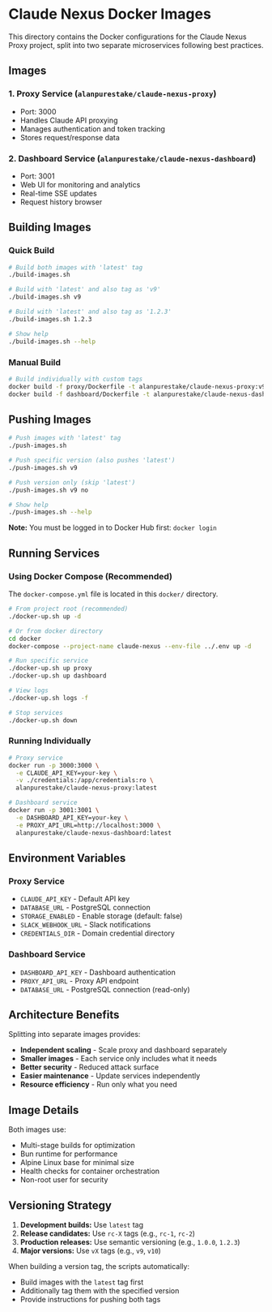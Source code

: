 # Claude Nexus Docker Images

This directory contains the Docker configurations for the Claude Nexus Proxy project, split into two separate microservices following best practices.

## Images

### 1. Proxy Service (`alanpurestake/claude-nexus-proxy`)
- Port: 3000
- Handles Claude API proxying
- Manages authentication and token tracking
- Stores request/response data

### 2. Dashboard Service (`alanpurestake/claude-nexus-dashboard`)
- Port: 3001
- Web UI for monitoring and analytics
- Real-time SSE updates
- Request history browser

## Building Images

### Quick Build

```bash
# Build both images with 'latest' tag
./build-images.sh

# Build with 'latest' and also tag as 'v9'
./build-images.sh v9

# Build with 'latest' and also tag as '1.2.3'
./build-images.sh 1.2.3

# Show help
./build-images.sh --help
```

### Manual Build

```bash
# Build individually with custom tags
docker build -f proxy/Dockerfile -t alanpurestake/claude-nexus-proxy:v9 ..
docker build -f dashboard/Dockerfile -t alanpurestake/claude-nexus-dashboard:v9 ..
```

## Pushing Images

```bash
# Push images with 'latest' tag
./push-images.sh

# Push specific version (also pushes 'latest')
./push-images.sh v9

# Push version only (skip 'latest')
./push-images.sh v9 no

# Show help
./push-images.sh --help
```

**Note:** You must be logged in to Docker Hub first: `docker login`

## Running Services

### Using Docker Compose (Recommended)

The `docker-compose.yml` file is located in this `docker/` directory.
```bash
# From project root (recommended)
./docker-up.sh up -d

# Or from docker directory
cd docker
docker-compose --project-name claude-nexus --env-file ../.env up -d

# Run specific service
./docker-up.sh up proxy
./docker-up.sh up dashboard

# View logs
./docker-up.sh logs -f

# Stop services
./docker-up.sh down
```

### Running Individually
```bash
# Proxy service
docker run -p 3000:3000 \
  -e CLAUDE_API_KEY=your-key \
  -v ./credentials:/app/credentials:ro \
  alanpurestake/claude-nexus-proxy:latest

# Dashboard service
docker run -p 3001:3001 \
  -e DASHBOARD_API_KEY=your-key \
  -e PROXY_API_URL=http://localhost:3000 \
  alanpurestake/claude-nexus-dashboard:latest
```

## Environment Variables

### Proxy Service
- `CLAUDE_API_KEY` - Default API key
- `DATABASE_URL` - PostgreSQL connection
- `STORAGE_ENABLED` - Enable storage (default: false)
- `SLACK_WEBHOOK_URL` - Slack notifications
- `CREDENTIALS_DIR` - Domain credential directory

### Dashboard Service
- `DASHBOARD_API_KEY` - Dashboard authentication
- `PROXY_API_URL` - Proxy API endpoint
- `DATABASE_URL` - PostgreSQL connection (read-only)

## Architecture Benefits

Splitting into separate images provides:
- **Independent scaling** - Scale proxy and dashboard separately
- **Smaller images** - Each service only includes what it needs
- **Better security** - Reduced attack surface
- **Easier maintenance** - Update services independently
- **Resource efficiency** - Run only what you need

## Image Details

Both images use:
- Multi-stage builds for optimization
- Bun runtime for performance
- Alpine Linux base for minimal size
- Health checks for container orchestration
- Non-root user for security

## Versioning Strategy

1. **Development builds:** Use `latest` tag
2. **Release candidates:** Use `rc-X` tags (e.g., `rc-1`, `rc-2`)
3. **Production releases:** Use semantic versioning (e.g., `1.0.0`, `1.2.3`)
4. **Major versions:** Use `vX` tags (e.g., `v9`, `v10`)

When building a version tag, the scripts automatically:
- Build images with the `latest` tag first
- Additionally tag them with the specified version
- Provide instructions for pushing both tags
